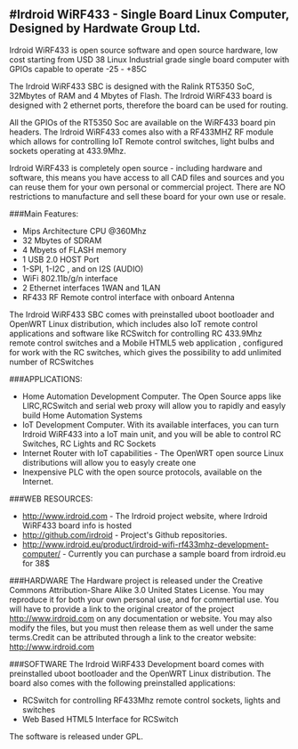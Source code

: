 #Irdroid WiRF433 - Single Board Linux Computer, Designed by Hardwate Group Ltd.
------------------------------------------------------------------------------
Irdroid WiRF433 is open source software and open source hardware, low cost starting
from USD 38 Linux Industrial grade single board computer with GPIOs capable to operate 
-25 - +85C

The Irdroid WiRF433 SBC is designed with the Ralink RT5350 SoC, 32Mbytes of RAM and 4 Mbytes of Flash.
The Irdroid WiRF433 board is designed with 2 ethernet ports, therefore the board can be 
used for routing. 

All the GPIOs of the RT5350 Soc are available on the WiRF433 board pin headers. The Irdroid WiRF433
comes also with a RF433MHZ RF module which allows for controlling IoT Remote control switches, light bulbs
and sockets operating at 433.9Mhz.

Irdroid WiRF433 is completely open source - including hardware and software, this means you have 
access to all CAD files and sources and you can reuse them for your own personal or commercial project.
There are NO restrictions to manufacture and sell these board for your own use or resale.

###Main Features:
- Mips Architecture CPU @360Mhz
- 32 Mbytes of SDRAM
- 4 Mbyets of FLASH memory
- 1 USB 2.0 HOST Port
- 1-SPI, 1-I2C , and on I2S (AUDIO)
- WiFi 802.11b/g/n interface
- 2 Ethernet interfaces 1WAN and 1LAN
- RF433 RF Remote control interface with onboard Antenna

The Irdroid WiRF433 SBC comes with preinstalled uboot bootloader and OpenWRT Linux distribution, which includes
also IoT remote control applications and software like RCSwitch for controlling RC 433.9Mhz remote control
switches and a Mobile HTML5 web application , configured for work with the RC switches, which gives the possibility to add unlimited number of RCSwitches

###APPLICATIONS:
- Home Automation Development Computer. The Open Source apps like LIRC,RCSwitch and serial web proxy will allow you to rapidly and easyly build Home Automation Systems
- IoT Development Computer. With its available interfaces, you can turn Irdroid WiRF433 into a IoT main unit, and you will be able to control RC Switches, RC Lights and RC Sockets
- Internet Router with IoT capabilities - The OpenWRT open source Linux distributions will allow you to easyly create one
- Inexpensive PLC with the open source protocols, available on the Internet.

###WEB RESOURCES:
- http://www.irdroid.com - The Irdroid project website, where Irdroid WiRF433 board info is hosted
- http://github.com/irdroid - Project's Github repositories.
- http://www.irdroid.eu/product/irdroid-wifi-rf433mhz-development-computer/ - Currently you can purchase a sample board from irdroid.eu for 38$

###HARDWARE
The Hardware project is released under the Creative Commons Attribution-Share Alike 3.0 United States License. You may reproduce it for both your own personal use, and for commertial use. You will have to provide a link to the original creator of the project http://www.irdroid.com on any documentation or website.
You may also modify the files, but you must then release them as well under the same terms.Credit can be attributed through a link to the creator website: http://www.irdroid.com

###SOFTWARE
The Irdroid WiRF433 Development board comes with preinstalled uboot bootloader and the OpenWRT Linux distribution. The board also comes with the following preinstalled applications:
- RCSwitch for controlling RF433Mhz remote control sockets, lights and switches
- Web Based HTML5 Interface for RCSwitch

The software is released under GPL.
